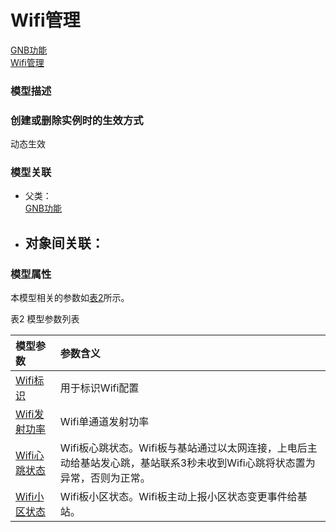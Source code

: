 # Wifi管理[GNB功能](../GNB功能/README.md) <br>[Wifi管理](#) <br>### 模型描述### 创建或删除实例时的生效方式动态生效### 模型关联- 父类： <br>[GNB功能](../GNB功能/README.md) <br>- 对象间关联：    - ### 模型属性本模型相关的参数如<a href="#t2">表2</a>所示。表2 模型参数列表<table id = "t2"><thread><tr><th align = "left">模型参数</th><th align = "left">参数含义</th></tr></thread><tbody><tr><td id = "Wifi标识-1"><a href = "Wifi标识-1.html">Wifi标识</a></td><td>用于标识Wifi配置</td></tr><tr><td id = "Wifi发射功率-2"><a href = "Wifi发射功率-2.html">Wifi发射功率</a></td><td>Wifi单通道发射功率</td></tr><tr><td id = "Wifi心跳状态-3"><a href = "Wifi心跳状态-3.html">Wifi心跳状态</a></td><td>Wifi板心跳状态。Wifi板与基站通过以太网连接，上电后主动给基站发心跳，基站联系3秒未收到Wifi心跳将状态置为异常，否则为正常。</td></tr><tr><td id = "Wifi小区状态-4"><a href = "Wifi小区状态-4.html">Wifi小区状态</a></td><td>Wifi板小区状态。Wifi板主动上报小区状态变更事件给基站。</td></tr></tbody></table>